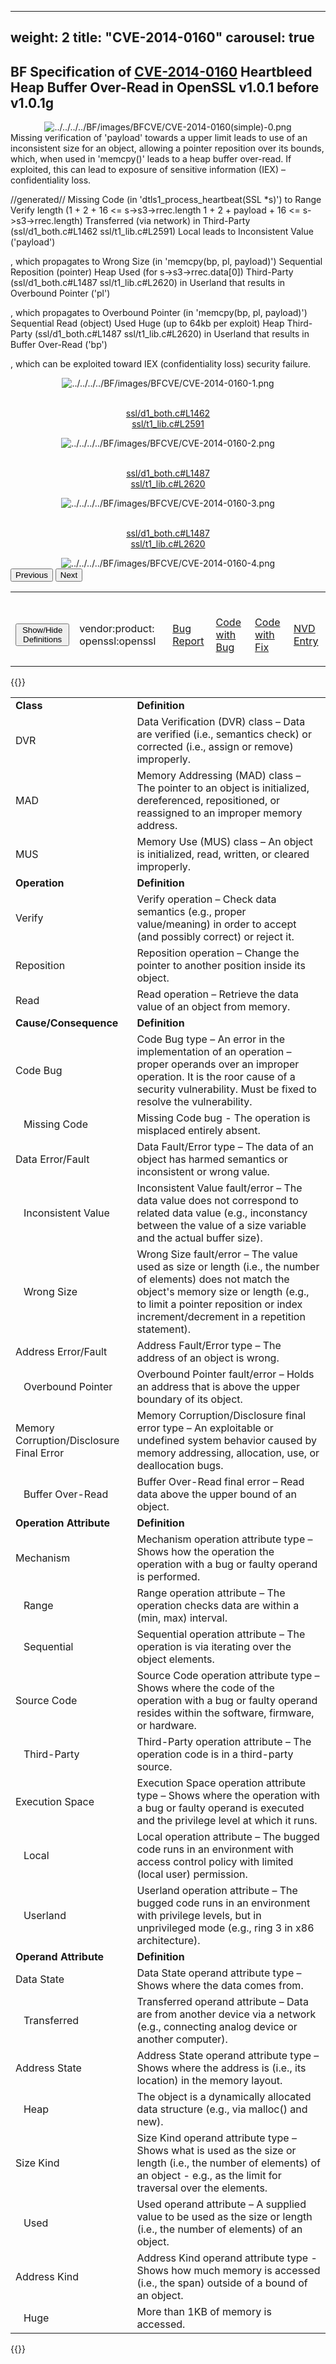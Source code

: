 
---
weight: 2
title: "CVE-2014-0160"
carousel: true
---

## BF Specification of [CVE-2014-0160](https://cve.mitre.org/cgi-bin/cvename.cgi?name=CVE-2014-0160) Heartbleed Heap Buffer Over-Read in OpenSSL v1.0.1 before v1.0.1g

<div>
<div class="row">
<div class="col-5">
<div>
<div style="text-align:center">
<img src="../../../../BF/images/BFCVE/CVE-2014-0160(simple)-0.png" alt="../../../../BF/images/BFCVE/CVE-2014-0160(simple)-0.png"/> 
		</div>
</div>

</div>
<div class="col">
<div class="row">
<div >
Missing verification of 'payload'  towards a upper limit leads to use of an inconsistent size for an object, allowing a pointer reposition over its bounds, which, when used in 'memcpy()' leads to  a heap buffer over-read. If exploited, this can lead to exposure of sensitive information (IEX) – confidentiality loss. 

//generated//
Missing Code (in 'dtls1_process_heartbeat(SSL *s)') to Range Verify length (1 + 2 + 16  <= s->s3->rrec.length 1 + 2 + payload + 16 <= s->s3->rrec.length) Transferred (via network) in Third-Party (ssl/d1_both.c#L1462
ssl/t1_lib.c#L2591) Local leads to Inconsistent Value ('payload') 

, which propagates to Wrong Size (in 'memcpy(bp, pl, payload)') Sequential Reposition (pointer) Heap Used (for  s→s3→rrec.data[0]) Third-Party (ssl/d1_both.c#L1487
ssl/t1_lib.c#L2620) in Userland  that results in Overbound Pointer ('pl') 

, which propagates to Overbound Pointer (in 'memcpy(bp, pl, payload)') Sequential Read (object) Used Huge (up to 64kb per exploit) Heap Third-Party (ssl/d1_both.c#L1487
ssl/t1_lib.c#L2620) in Userland  that results in Buffer Over-Read ('bp') 

, which can be exploited toward IEX (confidentiality loss) security failure.
</div>
</div>

<div class ="row">
<div>
<div id="carouselControls" class="carousel slide" data-interval="false" data-wrap="false">
<div class="carousel-inner">

<div class="carousel-item active" style="text-align:center">
				
<img src="../../../../BF/images/BFCVE/CVE-2014-0160-1.png" alt="../../../../BF/images/BFCVE/CVE-2014-0160-1.png"/> 
<td>

<br/>[ssl/d1_both.c#L1462](https://github.com/openssl/openssl/commit/96db9023b881d7cd9f379b0c154650d6c108e9a3#diff-6f954bc636343f76cc5f584e115159c89222b1b611fa0cac1059424e481b05b9L1462)
<br/>[ssl/t1_lib.c#L2591](https://github.com/openssl/openssl/commit/96db9023b881d7cd9f379b0c154650d6c108e9a3#diff-dab28610cae9e6261080acadaed86ba230fa4daba6f7218cf1134674ea5fe2e4L2591)
</td>
			
</div>
			
<div class="carousel-item" style="text-align:center">
				
<img src="../../../../BF/images/BFCVE/CVE-2014-0160-2.png" alt="../../../../BF/images/BFCVE/CVE-2014-0160-2.png"/> 
<td>

<br/>[ssl/d1_both.c#L1487](https://github.com/openssl/openssl/blob/0d7717fc9c83dafab8153cbd5e2180e6e04cc802/ssl/d1_both.c#L1487)
<br/>[ssl/t1_lib.c#L2620](https://github.com/openssl/openssl/blob/96db9023b881d7cd9f379b0c154650d6c108e9a3/ssl/t1_lib.c#L2620)
</td>
			
</div>
			
<div class="carousel-item" style="text-align:center">
				
<img src="../../../../BF/images/BFCVE/CVE-2014-0160-3.png" alt="../../../../BF/images/BFCVE/CVE-2014-0160-3.png"/> 
<td>

<br/>[ssl/d1_both.c#L1487](https://github.com/openssl/openssl/blob/0d7717fc9c83dafab8153cbd5e2180e6e04cc802/ssl/d1_both.c#L1487)
<br/>[ssl/t1_lib.c#L2620](https://github.com/openssl/openssl/blob/96db9023b881d7cd9f379b0c154650d6c108e9a3/ssl/t1_lib.c#L2620)
</td>
			
</div>
			
<div class="carousel-item" style="text-align:center">
				
<img src="../../../../BF/images/BFCVE/CVE-2014-0160-4.png" alt="../../../../BF/images/BFCVE/CVE-2014-0160-4.png"/> 
</div>
			
</div>
<button class="carousel-control-prev" type="button" data-bs-target="#carouselControls" data-bs-slide="prev">
<span class="carousel-control-prev-icon" aria-hidden="true"></span>
<span class="visually-hidden">Previous</span>
</button>
<button class="carousel-control-next" type="button" data-bs-target="#carouselControls" data-bs-slide="next">
<span class="carousel-control-next-icon" aria-hidden="true"></span>
<span class="visually-hidden">Next</span>
</button>
</div>
</div>
</div>
</div>
</div>
</div>

<table>
<tr>
<td>

<br/><button class="btn btn-secondary" type="button" data-bs-toggle="collapse" data-bs-target="#collapseTable" aria-expanded="false" aria-controls="collapseTable">Show/Hide Definitions</button>
</td><td>

<br/>vendor:product: openssl:openssl
</td><td>

<br/>[Bug Report](https://www.seancassidy.me/diagnosis-of-the-openssl-heartbleed-bug.html)
</td><td>

<br/>[Code with Bug](https://git.openssl.org/?p=openssl.git;a=blob;f=ssl/d1_both.c;h=0a84f957118afa9804451add380eca4719a9765e;hb=4817504d069b4c5082161b02a22116ad75f822b1)
</td><td>

<br/>[Code with Fix](https://github.com/openssl/openssl/commit/96db9023b881d7cd9f379b0c154650d6c108e9a3)
</td><td>

<br/>[NVD Entry](https://nvd.nist.gov/vuln/detail/CVE-2014-0160)
</td>
</tr>
</table>

{{<rawhtml>}}
<div class="collapse" id="collapseTable">
<table>
		<tr>
		<td>
				<strong>Class</strong>
			</td>
	<td>
				<strong>Definition</strong>
			</td>
	</tr>
	<tr>
		<td>DVR</td>
	<td>Data Verification (DVR) class – Data are verified (i.e., semantics check) or corrected (i.e., assign or remove) improperly.</td>
	</tr>
	<tr>
		<td>MAD</td>
	<td>Memory Addressing (MAD) class – The pointer to an object is initialized, dereferenced, repositioned, or reassigned to an improper memory address.</td>
	</tr>
	<tr>
		<td>MUS</td>
	<td>Memory Use (MUS) class – An object is initialized, read, written, or cleared improperly.</td>
	</tr>
	<tr>
		<td>
				<strong>Operation</strong>
			</td>
	<td>
				<strong>Definition</strong>
			</td>
	</tr>
	<tr>
		<td>Verify</td>
	<td>Verify operation – Check data semantics (e.g., proper value/meaning) in order to accept (and possibly correct) or reject it.</td>
	</tr>
	<tr>
		<td>Reposition</td>
	<td>Reposition operation – Change the pointer to another position inside its object.</td>
	</tr>
	<tr>
		<td>Read</td>
	<td>Read operation – Retrieve the data value of an object from memory.</td>
	</tr>
	<tr>
		<td>
				<strong>Cause/Consequence</strong>
			</td>
	<td>
				<strong>Definition</strong>
			</td>
	</tr>
	<tr>
		<td>Code Bug</td>
	<td>Code Bug type – An error in the implementation of an operation – proper operands over an improper operation. It is the roor cause of a security vulnerability. Must be fixed to resolve the vulnerability.</td>
	</tr>
	<tr>
		<td>   Missing Code</td>
	<td>Missing Code bug - The operation is misplaced entirely absent.</td>
	</tr>
	<tr>
		<td>Data Error/Fault</td>
	<td>Data Fault/Error type – The data of an object has harmed semantics or inconsistent or wrong value.</td>
	</tr>
	<tr>
		<td>   Inconsistent Value</td>
	<td>Inconsistent Value fault/error – The data value does not correspond to related data value (e.g., inconstancy between the value of a size variable and the actual buffer size).</td>
	</tr>
	<tr>
		<td>   Wrong Size</td>
	<td>Wrong Size fault/error – The value used as size or length (i.e., the number of elements) does not match the object's memory size or length (e.g., to limit a pointer reposition or index increment/decrement in a repetition statement).</td>
	</tr>
	<tr>
		<td>Address Error/Fault</td>
	<td>Address Fault/Error type – The address of an object is wrong.</td>
	</tr>
	<tr>
		<td>   Overbound Pointer</td>
	<td>Overbound Pointer fault/error – Holds an address that is above the upper boundary of its object.</td>
	</tr>
	<tr>
		<td>Memory Corruption/Disclosure Final Error</td>
	<td>Memory Corruption/Disclosure final error type – An exploitable or undefined system behavior caused by memory addressing, allocation, use, or deallocation bugs.</td>
	</tr>
	<tr>
		<td>   Buffer Over-Read</td>
	<td>Buffer Over-Read final error – Read data above the upper bound of an object.</td>
	</tr>
	<tr>
		<td>
				<strong>Operation Attribute</strong>
			</td>
	<td>
				<strong>Definition</strong>
			</td>
	</tr>
	<tr>
		<td>Mechanism</td>
	<td>Mechanism operation attribute type – Shows how the operation the operation with a bug or faulty operand is performed.</td>
	</tr>
	<tr>
		<td>   Range</td>
	<td>Range operation attribute – The operation checks data are within a (min, max) interval.</td>
	</tr>
	<tr>
		<td>   Sequential</td>
	<td>Sequential operation attribute – The operation is via iterating over the object elements.</td>
	</tr>
	<tr>
		<td>Source Code</td>
	<td>Source Code operation attribute type – Shows where the code of the operation with a bug or faulty operand resides within the software, firmware, or hardware.</td>
	</tr>
	<tr>
		<td>   Third-Party</td>
	<td>Third-Party operation attribute – The operation code is in a third-party source.</td>
	</tr>
	<tr>
		<td>Execution Space</td>
	<td>Execution Space operation attribute type – Shows where the operation with a bug or faulty operand is executed and the privilege level at which it runs.</td>
	</tr>
	<tr>
		<td>   Local</td>
	<td>Local operation attribute – The bugged code runs in an environment with access control policy with limited (local user) permission.</td>
	</tr>
	<tr>
		<td>   Userland</td>
	<td>Userland operation attribute – The bugged code runs in an environment with privilege levels, but in unprivileged mode (e.g., ring 3 in x86 architecture).</td>
	</tr>
	<tr>
		<td>
				<strong>Operand Attribute</strong>
			</td>
	<td>
				<strong>Definition</strong>
			</td>
	</tr>
	<tr>
		<td>Data State</td>
	<td>Data State operand attribute type – Shows where the data comes from.</td>
	</tr>
	<tr>
		<td>   Transferred</td>
	<td>Transferred operand attribute – Data are from another device via a network (e.g., connecting analog device or another computer).</td>
	</tr>
	<tr>
		<td>Address State</td>
	<td>Address State operand attribute type – Shows where the address is (i.e., its location) in the memory layout.</td>
	</tr>
	<tr>
		<td>   Heap</td>
	<td>The object is a dynamically allocated data structure (e.g., via malloc() and new).</td>
	</tr>
	<tr>
		<td>Size Kind</td>
	<td>Size Kind operand attribute type – Shows what is used as the size or length (i.e., the number of elements) of an object - e.g., as the limit for traversal over the elements.</td>
	</tr>
	<tr>
		<td>   Used</td>
	<td>Used operand attribute – A supplied value to be used as the size or length (i.e., the number of elements) of an object.</td>
	</tr>
	<tr>
		<td>Address Kind</td>
	<td>Address Kind operand attribute type - Shows how much memory is accessed (i.e., the span) outside of a bound of an object.</td>
	</tr>
	<tr>
		<td>   Huge</td>
	<td>More than 1KB of memory is accessed.</td>
	</tr>
	
</table>
</div>
{{</rawhtml>}}
	